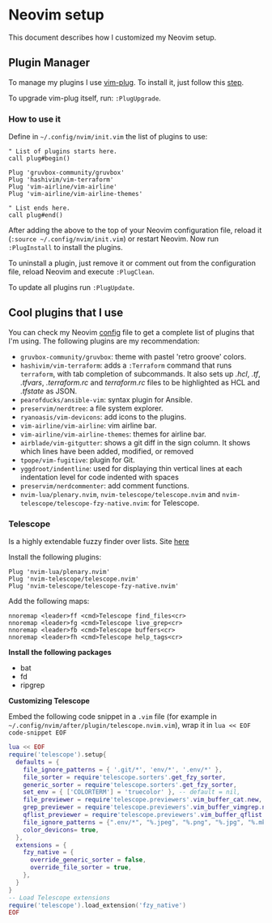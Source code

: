# Neovim setup

This document describes how I customized my Neovim setup.

## Plugin Manager

To manage my plugins I use [vim-plug](https://github.com/junegunn/vim-plug). To install it, just follow this
[step](https://github.com/junegunn/vim-plug#neovim).

To upgrade vim-plug itself, run: `:PlugUpgrade`.

### How to use it

Define in `~/.config/nvim/init.vim` the list of plugins to use:

```viml
" List of plugins starts here.
call plug#begin()

Plug 'gruvbox-community/gruvbox'
Plug 'hashivim/vim-terraform'
Plug 'vim-airline/vim-airline'
Plug 'vim-airline/vim-airline-themes'

" List ends here.
call plug#end()
```

After adding the above to the top of your Neovim configuration file, reload it (`:source ~/.config/nvim/init.vim`) or
restart Neovim. Now run `:PlugInstall` to install the plugins.

To uninstall a plugin, just remove it or comment out from the configuration file, reload Neovim and execute
`:PlugClean`.

To update all plugins run `:PlugUpdate`.

## Cool plugins that I use

You can check my Neovim [config](https://github.com/aryklein/dotfiles/blob/master/.config/nvim/init.vim) file to get
a complete list of plugins that I'm using. The following plugins are my recommendation:

- `gruvbox-community/gruvbox`: theme with pastel 'retro groove' colors.
- `hashivim/vim-terraform`: adds a `:Terraform` command that runs `terraform`, with tab completion of subcommands. It
also sets up *.hcl*, *.tf*, *.tfvars*, *.terraform.rc*  and *terraform.rc* files to be highlighted as HCL and *.tfstate* as JSON.
- `pearofducks/ansible-vim`: syntax plugin for Ansible.
- `preservim/nerdtree`: a file system explorer.
- `ryanoasis/vim-devicons`: add icons to the plugins.
- `vim-airline/vim-airline`: vim airline bar.
- `vim-airline/vim-airline-themes`: themes for airline bar.
- `airblade/vim-gitgutter`: shows a git diff in the sign column. It shows which lines have been added, modified, or
removed
- `tpope/vim-fugitive`: plugin for Git.
- `yggdroot/indentline`: used for displaying thin vertical lines at each indentation level for code indented with
spaces
- `preservim/nerdcommenter`: add comment functions.
- `nvim-lua/plenary.nvim`, `nvim-telescope/telescope.nvim` and `nvim-telescope/telescope-fzy-native.nvim`: for
Telescope.

### Telescope

Is a highly extendable fuzzy finder over lists. Site [here](https://github.com/nvim-telescope/telescope.nvim)

Install the following plugins:

```viml
Plug 'nvim-lua/plenary.nvim'
Plug 'nvim-telescope/telescope.nvim'
Plug 'nvim-telescope/telescope-fzy-native.nvim'
```

Add the following maps:

```viml
nnoremap <leader>ff <cmd>Telescope find_files<cr>
nnoremap <leader>fg <cmd>Telescope live_grep<cr>
nnoremap <leader>fb <cmd>Telescope buffers<cr>
nnoremap <leader>fh <cmd>Telescope help_tags<cr>
```

**Install the following packages**

- bat
- fd
- ripgrep


**Customizing Telescope**

Embed the following code snippet in a `.vim` file (for example in `~/.config/nvim/after/plugin/telescope.nvim.vim`),
wrap it in `lua << EOF code-snippet EOF`

```lua
lua << EOF
require('telescope').setup{
  defaults = {
    file_ignore_patterns = { '.git/*', 'env/*', '.env/*' },
    file_sorter = require'telescope.sorters'.get_fzy_sorter,
    generic_sorter = require'telescope.sorters'.get_fzy_sorter,
    set_env = { ['COLORTERM'] = 'truecolor' }, -- default = nil,
    file_previewer = require'telescope.previewers'.vim_buffer_cat.new,
    grep_previewer = require'telescope.previewers'.vim_buffer_vimgrep.new,
    qflist_previewer = require'telescope.previewers'.vim_buffer_qflist.new,
    file_ignore_patterns = {".env/*", "%.jpeg", "%.png", "%.jpg", "%.mkv"},
    color_devicons= true,
  },
  extensions = {
    fzy_native = {
      override_generic_sorter = false,
      override_file_sorter = true,
    },
  }
}
-- Load Telescope extensions
require('telescope').load_extension('fzy_native')
EOF
```

